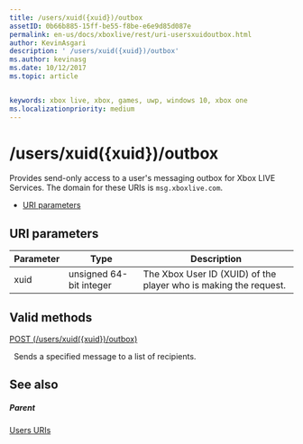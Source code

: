 ```yaml
---
title: /users/xuid({xuid})/outbox
assetID: 0b66b885-15ff-be55-f8be-e6e9d85d087e
permalink: en-us/docs/xboxlive/rest/uri-usersxuidoutbox.html
author: KevinAsgari
description: ' /users/xuid({xuid})/outbox'
ms.author: kevinasg
ms.date: 10/12/2017
ms.topic: article


keywords: xbox live, xbox, games, uwp, windows 10, xbox one
ms.localizationpriority: medium
---
```



# /users/xuid({xuid})/outbox
Provides send-only access to a user's messaging outbox for Xbox LIVE Services. 
The domain for these URIs is `msg.xboxlive.com`.
 
  * [URI parameters](#ID4EV)
 
<a id="ID4EV"></a>

 
## URI parameters 
 
| Parameter| Type| Description| 
| --- | --- | --- | 
| xuid | unsigned 64-bit integer | The Xbox User ID (XUID) of the player who is making the request. | 
  
<a id="ID4EXB"></a>

 
## Valid methods 

[POST (/users/xuid({xuid})/outbox)](uri-usersxuidoutboxpost.md)

&nbsp;&nbsp;Sends a specified message to a list of recipients. 
 
<a id="ID4EFC"></a>

 
## See also
 
<a id="ID4EHC"></a>

 
##### Parent  

[Users URIs](atoc-reference-users.md)

   